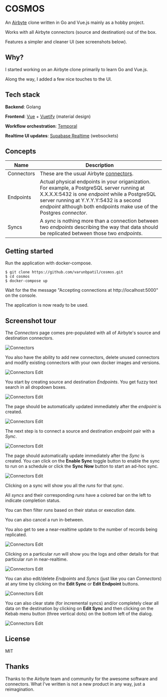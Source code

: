 # COSMOS

An [Airbyte](https://github.com/airbytehq/airbyte) clone written in Go and Vue.js mainly as a hobby project.

Works with all Airbyte connectors (source and destination) out of the box.

Features a simpler and cleaner UI (see screenshots below).

## Why?

I started working on an Airbyte clone primarily to learn Go and Vue.js.

Along the way, I added a few nice touches to the UI.

## Tech stack

**Backend**: Golang

**Frontend**: [Vue](https://vuejs.org/) + [Vuetify](https://vuetifyjs.com/en/) (material design)

**Workflow orchestration**: [Temporal](https://temporal.io/)

**Realtime UI updates**: [Supabase Realtime](https://github.com/supabase/realtime) (websockets)

## Concepts

| Name       | Description                                                                                                                                                                                                                                                        |
| ----       | -----------                                                                                                                                                                                                                                                        |
| Connectors | These are the usual Airbyte [connectors](https://docs.airbyte.io/integrations).                                                                                                                                                                                    |
| Endpoints  | Actual physical endpoints in your origanization. For example, a PostgreSQL server running at X.X.X.X:5432 is one *endpoint* while a PostgreSQL server running at Y.Y.Y.Y:5432 is a second *endpoint* although both endpoints make use of the Postgres *connector*. |
| Syncs      | A *sync* is nothing more than a connection between two *endpoints* describing the way that data should be replicated between those two *endpoints*.                                                                                                                |

## Getting started

Run the application with docker-compose.

    $ git clone https://github.com/varunbpatil/cosmos.git
    $ cd cosmos
    $ docker-compose up

Wait for the the message "Accepting connections at http://localhost:5000" on the console.

The application is now ready to be used.

## Screenshot tour

The *Connectors* page comes pre-populated with all of Airbyte's source and destination connectors.

![Connectors](images/connectors.png)

You also have the ability to add new connectors, delete unused connectors and
modify existing connectors with your own docker images and versions.

![Connectors Edit](images/connectors_edit.png)

You start by creating source and destination *Endpoints*. You get fuzzy text
search in all dropdown boxes.

![Connectors Edit](images/endpoints_create.png)

The page should be automatically updated immediately after the *endpoint* is created.

![Connectors Edit](images/endpoints.png)

The next step is to connect a source and destination *endpoint* pair with a *Sync*.

![Connectors Edit](images/syncs_create.png)

The page should automatically update immediately after the *Sync* is created. You can
click on the **Enable Sync** toggle button to enable the sync to run on a schedule or
click the **Sync Now** button to start an ad-hoc sync.

![Connectors Edit](images/syncs.png)

Clicking on a sync will show you all the *runs* for that *sync*.

All *syncs* and their corresponding *runs* have a colored bar on the left to indicate completion status.

You can then filter *runs* based on their status or execution date.

You can also cancel a run in-between.

You also get to see a near-realtime update to the number of records being replicated.

![Connectors Edit](images/runs.png)

Clicking on a particular *run* will show you the logs and other details for
that particular *run* in near-realtime.

![Connectors Edit](images/logs.png)

You can also edit/delete *Endpoints* and *Syncs* (just like you can
*Connectors*) at any time by clicking on the **Edit Sync** or **Edit Endpoint**
buttons.

![Connectors Edit](images/syncs_edit.png)

You can also clear state (for incremental syncs) and/or completely clear all
data on the destination by clicking on **Edit Sync** and then clicking on the
Kebab menu button (three vertical dots) on the bottom left of the dialog.

![Connectors Edit](images/clear_state.png)

## License
MIT

## Thanks
Thanks to the Airbyte team and community for the awesome software and
connectors. What I've written is not a new product in any way, just a
reimagination.

